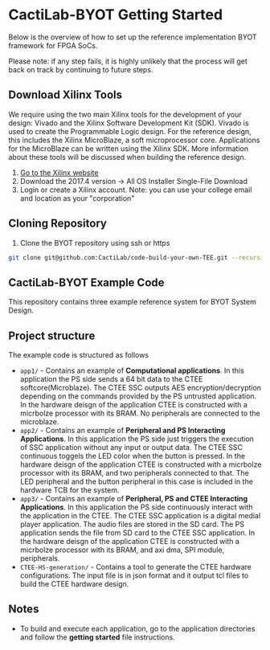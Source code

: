 # CactiLab-BYOT Getting Started

Below is the overview of how to set up the reference implementation BYOT framework for FPGA SoCs.

Please note: if any step fails, it is highly unlikely that the process will get back on track by continuing to future steps.
## Download Xilinx Tools
We require using the two main Xilinx tools for the development of your
design: Vivado and the Xilinx Software Development Kit (SDK). Vivado is used to create the
Programmable Logic design. For the reference design, this includes the Xilinx MicroBlaze, a soft
microprocessor core. Applications for the MicroBlaze can be written using the Xilinx SDK. More
information about these tools will be discussed when building the reference design.

 1. [Go to the Xilinx website](https://www.xilinx.com/support/download/index.html/content/xilinx/en/downloadNav/vivado-design-tools/archive.html)
 2. Download the 2017.4 version -> All OS Installer Single-File Download
 3. Login or create a Xilinx account. Note: you can use your college email and location as your "corporation"

## Cloning Repository


1. Clone the BYOT repository using ssh or https 
```bash
git clone git@github.com:CactiLab/code-build-your-own-TEE.git --recursive
``` 
## CactiLab-BYOT Example Code

This repository contains three example reference system for BYOT System Design. 

## Project structure
The example code is structured as follows
* `app1/` - Contains an example of **Computational applications**. In this application the PS side sends a 64 bit data to the CTEE softcore(Microblaze). The CTEE SSC outputs AES encryption/decryption depending on the commands provided by the PS untrusted application.
In the hardware deisgn of the application CTEE is constructed with a micrbolze processor with its BRAM.
No peripherals are connected to the microblaze.
* `app2/` - Contains an example of **Peripheral and PS Interacting Applications**. In this application the PS side just triggers the execution of SSC application without any input or output data. The CTEE SSC continuous toggels the LED color when the button is pressed.
In the hardware deisgn of the application CTEE is constructed with a micrbolze processor with its BRAM, and two peripherals connected to that.
The LED peripheral and the button peripheral in this case is included in the hardware TCB for the system.
* `app3/` - Contains an example of **Peripheral, PS and CTEE Interacting Applications**. In this application the PS side continuously interact with the application in the CTEE. The CTEE SSC application is a digital medial player application.
The audio files are stored in the SD card. The PS application sends the file from SD card to the CTEE SSC application.
In the hardware deisgn of the application CTEE is constructed with a micrbolze processor with its BRAM, and axi dma, SPI module, peripherals.
* `CTEE-HS-generation/` - Contains a tool to generate the CTEE hardware configurations. The input file is in json format and it output tcl files to build the CTEE hardware design.

## Notes
* To build and execute each application, go to the application directories and follow the **getting started** file instructions.
 <!--- 
 * `boot-image/` - Contains a stock FSBL, `image.ub`, and `u-boot.elf` for booting the project on the board. The stock FSBL is only provided for the purposes of making the `miPod.bin`, since `bootgen` requires you provide a bootloader when creating a `.bin` image.
 * `mb/` - Contains BYOT runtime and example SSC running on the soft-core MicroBlaze. See [BYOT README](mb/README.md)
 * `Untrusted_app/` - Contains example Untrusted_app project for running the Linux-side miPoUntrusted_appd driver. See [Untrusted_app README](Untrusted_app/README.md)
 * `pl/` - Contains example PL implementation with soft-core MicroBlaze and audio codec. See [PL README](pl/README.md)
 * `tools/` - Contains example provisioning tools. See [tools README](tools/README.md)
 * `vivado-boards/` - Contains Vivado libraries for the board

 * `MB_files/` - Contains testing Microblaze files. These are example files for testing purpose.


## Helpful commands with Mb-gcc [run this commands in the Mb_files folder]
1. `Testing with Object files`
 * mb-gcc -c -nostdlib -static -Wall -Wl,--gc-sections -Wl,--no-relax -O0 -mlittle-endian -mcpu=v10.0 -mxl-soft-mul test1.c -o test.o
 * mb-objcopy --dump-section .text=test test.o
 * Move the `test` file from this folder to `/tools/global_provisioning/audio/` folder after step 8 from getting started

2. `Testing with Multiple Files and generate elf and dump`
 * mb-gcc -nostdlib  -Wall -Wl,--gc-sections -Wl,--no-relax -O0 -mlittle-endian -mcpu=v10.0 -mxl-soft-mul test2LD.c test1LD.c -o final.elf
 * mb-objcopy --dump-section .text=ltest5 final.elf

3. `Testing with generating two object files and combile with mb-ld to generate elf file then dump` [ -EL to set as little endian ]
 * mb-gcc -c -nostdlib -static -Wall -Wl,--gc-sections -Wl,--no-relax -O0 -mlittle-endian -mcpu=v10.0 -mxl-soft-mul test1.c -o test.o
 * mb-gcc -c -nostdlib -static -Wall -Wl,--gc-sections -Wl,--no-relax -O0 -mlittle-endian -mcpu=v10.0 -mxl-soft-mul test2.c -o test.o
 * mb-ld -EL -o final obj.o obj2.o
4. `Others`
 * mb-objcopy -O binary --only-section=.text --only-section=.data test.o test [ to dump the code and data section together ]
5. `Custom Linker`
 * mb-gcc -nostdlib -Wall -Wl,-T -Wl,./test.ld -Wl,--gc-sections -Wl,--no-relax -O0 -mlittle-endian -mcpu=v10.0 -mxl-soft-mul test1LD.c test2LD.c -o final.elf
6. `Linking with elf [did not work] `
 * mb-gcc -nostdlib -Wall -Wl,-T -Wl,./test.ld -Wl,--gc-sections -Wl,--no-relax -O0 -mlittle-endian -mcpu=v10.0 -mxl-soft-mul -L "/home/tomal/Desktop/BUILDTEEcode/mitre/2020-ectf-insecure-example/mb/drm_audio_fw/Debug/" -ldrm_audio_fw test1LD.c test2LD.c -o final.elf
7. `Define ssc section with user code and use firmware libraries (With constant data we need to dump the ordata section as well)`
 * mb-objcopy -O binary --only-section=.ssc --only-section=.data --only-section=.rodata LED_SSC.elf led
--->
